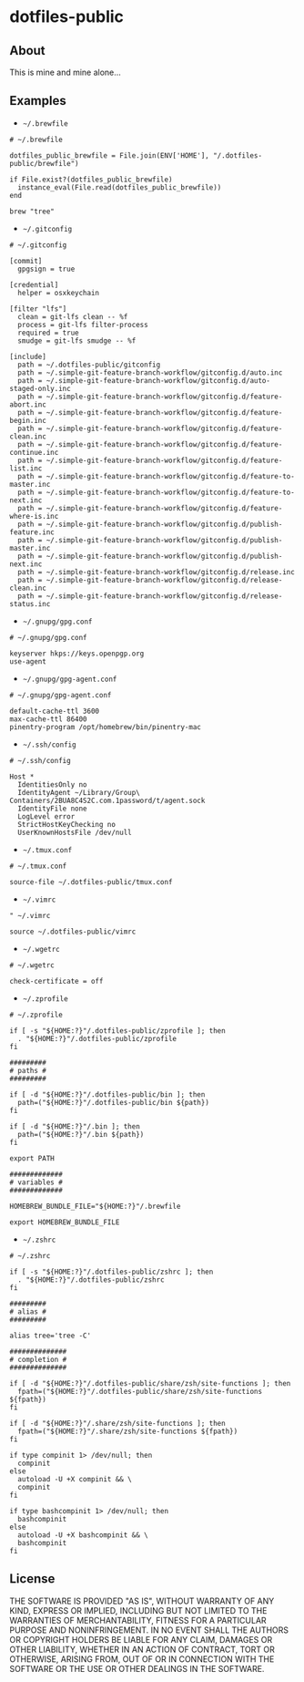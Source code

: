 # dotfiles-public

## About

This is mine and mine alone...

## Examples

- `~/.brewfile`

```text
# ~/.brewfile

dotfiles_public_brewfile = File.join(ENV['HOME'], "/.dotfiles-public/brewfile")

if File.exist?(dotfiles_public_brewfile)
  instance_eval(File.read(dotfiles_public_brewfile))
end

brew "tree"
```

- `~/.gitconfig`

```text
# ~/.gitconfig

[commit]
  gpgsign = true

[credential]
  helper = osxkeychain

[filter "lfs"]
  clean = git-lfs clean -- %f
  process = git-lfs filter-process
  required = true
  smudge = git-lfs smudge -- %f

[include]
  path = ~/.dotfiles-public/gitconfig
  path = ~/.simple-git-feature-branch-workflow/gitconfig.d/auto.inc
  path = ~/.simple-git-feature-branch-workflow/gitconfig.d/auto-staged-only.inc
  path = ~/.simple-git-feature-branch-workflow/gitconfig.d/feature-abort.inc
  path = ~/.simple-git-feature-branch-workflow/gitconfig.d/feature-begin.inc
  path = ~/.simple-git-feature-branch-workflow/gitconfig.d/feature-clean.inc
  path = ~/.simple-git-feature-branch-workflow/gitconfig.d/feature-continue.inc
  path = ~/.simple-git-feature-branch-workflow/gitconfig.d/feature-list.inc
  path = ~/.simple-git-feature-branch-workflow/gitconfig.d/feature-to-master.inc
  path = ~/.simple-git-feature-branch-workflow/gitconfig.d/feature-to-next.inc
  path = ~/.simple-git-feature-branch-workflow/gitconfig.d/feature-where-is.inc
  path = ~/.simple-git-feature-branch-workflow/gitconfig.d/publish-feature.inc
  path = ~/.simple-git-feature-branch-workflow/gitconfig.d/publish-master.inc
  path = ~/.simple-git-feature-branch-workflow/gitconfig.d/publish-next.inc
  path = ~/.simple-git-feature-branch-workflow/gitconfig.d/release.inc
  path = ~/.simple-git-feature-branch-workflow/gitconfig.d/release-clean.inc
  path = ~/.simple-git-feature-branch-workflow/gitconfig.d/release-status.inc
```

- `~/.gnupg/gpg.conf`

```text
# ~/.gnupg/gpg.conf

keyserver hkps://keys.openpgp.org
use-agent
```

- `~/.gnupg/gpg-agent.conf`

```text
# ~/.gnupg/gpg-agent.conf

default-cache-ttl 3600
max-cache-ttl 86400
pinentry-program /opt/homebrew/bin/pinentry-mac
```

- `~/.ssh/config`

```text
# ~/.ssh/config

Host *
  IdentitiesOnly no
  IdentityAgent ~/Library/Group\ Containers/2BUA8C4S2C.com.1password/t/agent.sock
  IdentityFile none
  LogLevel error
  StrictHostKeyChecking no
  UserKnownHostsFile /dev/null
```

- `~/.tmux.conf`

```text
# ~/.tmux.conf

source-file ~/.dotfiles-public/tmux.conf
```

- `~/.vimrc`

```text
" ~/.vimrc

source ~/.dotfiles-public/vimrc
```

- `~/.wgetrc`

```text
# ~/.wgetrc

check-certificate = off
```

- `~/.zprofile`

```shell
# ~/.zprofile

if [ -s "${HOME:?}"/.dotfiles-public/zprofile ]; then
  . "${HOME:?}"/.dotfiles-public/zprofile
fi

#########
# paths #
#########

if [ -d "${HOME:?}"/.dotfiles-public/bin ]; then
  path=("${HOME:?}"/.dotfiles-public/bin ${path})
fi

if [ -d "${HOME:?}"/.bin ]; then
  path=("${HOME:?}"/.bin ${path})
fi

export PATH

#############
# variables #
#############

HOMEBREW_BUNDLE_FILE="${HOME:?}"/.brewfile

export HOMEBREW_BUNDLE_FILE
```

- `~/.zshrc`

```shell
# ~/.zshrc

if [ -s "${HOME:?}"/.dotfiles-public/zshrc ]; then
  . "${HOME:?}"/.dotfiles-public/zshrc
fi

#########
# alias #
#########

alias tree='tree -C'

##############
# completion #
##############

if [ -d "${HOME:?}"/.dotfiles-public/share/zsh/site-functions ]; then
  fpath=("${HOME:?}"/.dotfiles-public/share/zsh/site-functions ${fpath})
fi

if [ -d "${HOME:?}"/.share/zsh/site-functions ]; then
  fpath=("${HOME:?}"/.share/zsh/site-functions ${fpath})
fi

if type compinit 1> /dev/null; then
  compinit
else
  autoload -U +X compinit && \
  compinit
fi

if type bashcompinit 1> /dev/null; then
  bashcompinit
else
  autoload -U +X bashcompinit && \
  bashcompinit
fi
```

## License

THE SOFTWARE IS PROVIDED "AS IS", WITHOUT WARRANTY OF ANY KIND, EXPRESS OR
IMPLIED, INCLUDING BUT NOT LIMITED TO THE WARRANTIES OF MERCHANTABILITY,
FITNESS FOR A PARTICULAR PURPOSE AND NONINFRINGEMENT. IN NO EVENT SHALL THE
AUTHORS OR COPYRIGHT HOLDERS BE LIABLE FOR ANY CLAIM, DAMAGES OR OTHER
LIABILITY, WHETHER IN AN ACTION OF CONTRACT, TORT OR OTHERWISE, ARISING FROM,
OUT OF OR IN CONNECTION WITH THE SOFTWARE OR THE USE OR OTHER DEALINGS IN THE
SOFTWARE.
